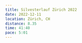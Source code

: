 ```yaml
---
title: Silvesterlauf Zürich 2022
date: 2022-12-11
location: Zürich, CH
distance: 8.35
time: 41:40
pace: 5:01
---
```


